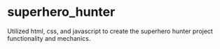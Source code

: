 # superhero_hunter
Utilized html, css, and javascript to create the superhero hunter project functionality and mechanics.
